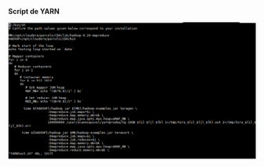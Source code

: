 **Script de YARN**

  
![script1](https://github.com/AlanEsquivel42/SEBC/blob/master/resources/labs/YARN7.PNG)  
  
